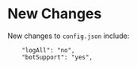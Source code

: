# New Changes 
New changes to `config.json` include:
```
	"logAll": "no",
	"botSupport": "yes",
```
